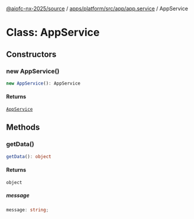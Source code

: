 [@aiofc-nx-2025/source](../../../../../../index.md) / [apps/platform/src/app/app.service](../index.md) / AppService

# Class: AppService

## Constructors

### new AppService()

```ts
new AppService(): AppService
```

#### Returns

[`AppService`](AppService.md)

## Methods

### getData()

```ts
getData(): object
```

#### Returns

`object`

##### message

```ts
message: string;
```
